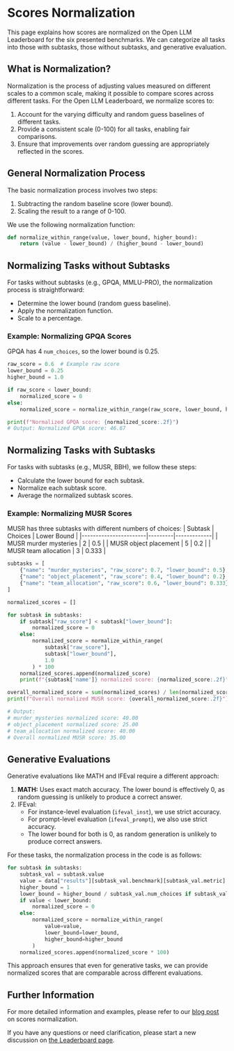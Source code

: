 # Scores Normalization

This page explains how scores are normalized on the Open LLM Leaderboard for the six presented benchmarks. We can categorize all tasks into those with subtasks, those without subtasks, and generative evaluation.

## What is Normalization?
Normalization is the process of adjusting values measured on different scales to a common scale, making it possible to compare scores across different tasks. For the Open LLM Leaderboard, we normalize scores to:

1. Account for the varying difficulty and random guess baselines of different tasks.
2. Provide a consistent scale (0-100) for all tasks, enabling fair comparisons.
3. Ensure that improvements over random guessing are appropriately reflected in the scores.


## General Normalization Process

The basic normalization process involves two steps:
1. Subtracting the random baseline score (lower bound).
2. Scaling the result to a range of 0-100.

We use the following normalization function:

```python
def normalize_within_range(value, lower_bound, higher_bound):
    return (value - lower_bound) / (higher_bound - lower_bound)
```

## Normalizing Tasks without Subtasks
For tasks without subtasks (e.g., GPQA, MMLU-PRO), the normalization process is straightforward:
- Determine the lower bound (random guess baseline).
- Apply the normalization function.
- Scale to a percentage.

### Example: Normalizing GPQA Scores
GPQA has 4 `num_choices`, so the lower bound is 0.25.

```python
raw_score = 0.6  # Example raw score
lower_bound = 0.25
higher_bound = 1.0

if raw_score < lower_bound:
    normalized_score = 0
else:
    normalized_score = normalize_within_range(raw_score, lower_bound, higher_bound) * 100

print(f"Normalized GPQA score: {normalized_score:.2f}")
# Output: Normalized GPQA score: 46.67
```

## Normalizing Tasks with Subtasks
For tasks with subtasks (e.g., MUSR, BBH), we follow these steps:
- Calculate the lower bound for each subtask.
- Normalize each subtask score.
- Average the normalized subtask scores.

### Example: Normalizing MUSR Scores

MUSR has three subtasks with different numbers of choices:
| Subtask               | Choices | Lower Bound |
|-----------------------|---------|-------------|
| MUSR murder mysteries | 2       | 0.5         |
| MUSR object placement | 5       | 0.2         |
| MUSR team allocation  | 3       | 0.333       |

```python
subtasks = [
    {"name": "murder_mysteries", "raw_score": 0.7, "lower_bound": 0.5},
    {"name": "object_placement", "raw_score": 0.4, "lower_bound": 0.2},
    {"name": "team_allocation", "raw_score": 0.6, "lower_bound": 0.333}
]

normalized_scores = []

for subtask in subtasks:
    if subtask["raw_score"] < subtask["lower_bound"]:
        normalized_score = 0
    else:
        normalized_score = normalize_within_range(
            subtask["raw_score"], 
            subtask["lower_bound"], 
            1.0
        ) * 100
    normalized_scores.append(normalized_score)
    print(f"{subtask['name']} normalized score: {normalized_score:.2f}")

overall_normalized_score = sum(normalized_scores) / len(normalized_scores)
print(f"Overall normalized MUSR score: {overall_normalized_score:.2f}")

# Output:
# murder_mysteries normalized score: 40.00
# object_placement normalized score: 25.00
# team_allocation normalized score: 40.00
# Overall normalized MUSR score: 35.00
```

## Generative Evaluations
Generative evaluations like MATH and IFEval require a different approach:
1. **MATH:** Uses exact match accuracy. The lower bound is effectively 0, as random guessing is unlikely to produce a correct answer.
2. IFEval:
    - For instance-level evaluation (`ifeval_inst`), we use strict accuracy.
    - For prompt-level evaluation (`ifeval_prompt`), we also use strict accuracy.
    - The lower bound for both is 0, as random generation is unlikely to produce correct answers.

For these tasks, the normalization process in the code is as follows:

```python
for subtask in subtasks:
    subtask_val = subtask.value
    value = data["results"][subtask_val.benchmark][subtask_val.metric]
    higher_bound = 1
    lower_bound = higher_bound / subtask_val.num_choices if subtask_val.num_choices > 0 else 0
    if value < lower_bound:
        normalized_score = 0
    else:
        normalized_score = normalize_within_range(
            value=value, 
            lower_bound=lower_bound,
            higher_bound=higher_bound
        )
    normalized_scores.append(normalized_score * 100)
```
This approach ensures that even for generative tasks, we can provide normalized scores that are comparable across different evaluations.

## Further Information
For more detailed information and examples, please refer to our [blog post](https://huggingface.co/spaces/open-llm-leaderboard/blog) on scores normalization.

If you have any questions or need clarification, please start a new discussion on [the Leaderboard page](https://huggingface.co/spaces/open-llm-leaderboard/open_llm_leaderboard/discussions).